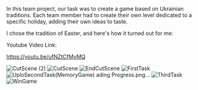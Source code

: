 In this team project, our task was to create a game based on Ukrainian traditions. Each team member had to create their own level dedicated to a specific holiday, adding their own ideas to taste.

I chose the tradition of Easter, and here's how it turned out for me:

Youtube Video Link:

https://youtu.be/ufNZtCfMvMQ

![CutScene (2)](https://github.com/TrapTap277/MagicBattle/assets/145903439/0d9a25bc-b8d7-416e-972e-303eeacda632)
![CutScene](https://github.com/TrapTap277/MagicBattle/assets/145903439/220ef76b-a17a-4425-931c-69809af17b4f)
![EndCutScene](https://github.com/TrapTap277/MagicBattle/assets/145903439/2ad7ab6d-4dea-428d-acd7-7ff7f4c656a8)
![FirstTask](https://github.com/TrapTap277/MagicBattle/assets/145903439/b1f716a0-9825-4100-b45e-c26817d87776)
![Uplo![SecondTask(MemoryGame)](https://github.com/TrapTap277/MagicBattle/assets/145903439/925e0e77-5183-4322-8a36-12a910eced24)
ading Progress.png…]()
![ThirdTask](https://github.com/TrapTap277/MagicBattle/assets/145903439/476528e2-daae-4ec7-a662-9fc92c64281f)
![WinGame](https://github.com/TrapTap277/MagicBattle/assets/145903439/b19dc261-fa0b-40a6-99ab-51afeb969ee7)
